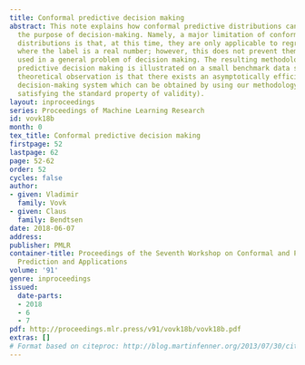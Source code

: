 ```yaml
---
title: Conformal predictive decision making
abstract: This note explains how conformal predictive distributions can be used for
  the purpose of decision-making. Namely, a major limitation of conformal predictive
  distributions is that, at this time, they are only applicable to regression problems,
  where the label is a real number; however, this does not prevent them from being
  used in a general problem of decision making. The resulting methodology of conformal
  predictive decision making is illustrated on a small benchmark data set. Our main
  theoretical observation is that there exists an asymptotically efficient predictive
  decision-making system which can be obtained by using our methodology (and therefore,
  satisfying the standard property of validity).
layout: inproceedings
series: Proceedings of Machine Learning Research
id: vovk18b
month: 0
tex_title: Conformal predictive decision making
firstpage: 52
lastpage: 62
page: 52-62
order: 52
cycles: false
author:
- given: Vladimir
  family: Vovk
- given: Claus
  family: Bendtsen
date: 2018-06-07
address: 
publisher: PMLR
container-title: Proceedings of the Seventh Workshop on Conformal and Probabilistic
  Prediction and Applications
volume: '91'
genre: inproceedings
issued:
  date-parts:
  - 2018
  - 6
  - 7
pdf: http://proceedings.mlr.press/v91/vovk18b/vovk18b.pdf
extras: []
# Format based on citeproc: http://blog.martinfenner.org/2013/07/30/citeproc-yaml-for-bibliographies/
---
```

